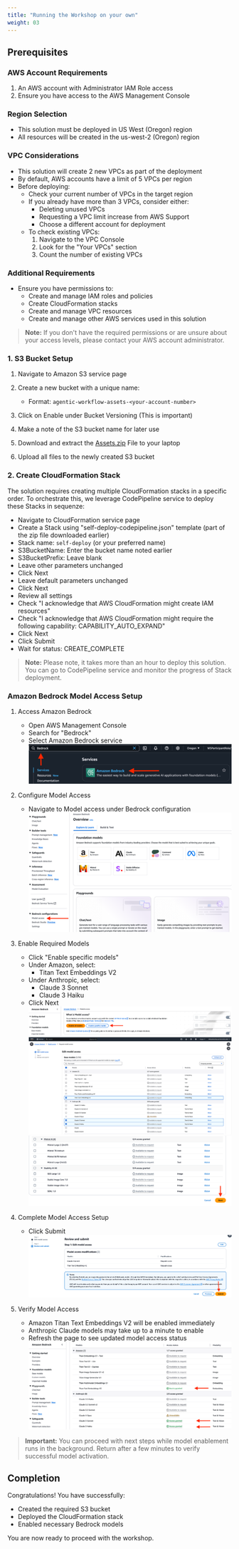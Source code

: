 ```yaml
---
title: "Running the Workshop on your own"
weight: 03
---
```


## Prerequisites

### AWS Account Requirements
1. An AWS account with Administrator IAM Role access
2. Ensure you have access to the AWS Management Console

### Region Selection
- This solution must be deployed in US West (Oregon) region
- All resources will be created in the us-west-2 (Oregon) region

### VPC Considerations
- This solution will create 2 new VPCs as part of the deployment
- By default, AWS accounts have a limit of 5 VPCs per region
- Before deploying:
  - Check your current number of VPCs in the target region
  - If you already have more than 3 VPCs, consider either:
    - Deleting unused VPCs
    - Requesting a VPC limit increase from AWS Support
    - Choose a different account for deployment
  - To check existing VPCs:
    1. Navigate to the VPC Console
    2. Look for the "Your VPCs" section
    3. Count the number of existing VPCs

### Additional Requirements
- Ensure you have permissions to:
  - Create and manage IAM roles and policies
  - Create CloudFormation stacks
  - Create and manage VPC resources
  - Create and manage other AWS services used in this solution

> **Note:** If you don't have the required permissions or are unsure about your access levels, please contact your AWS account administrator.

### 1. S3 Bucket Setup
1. Navigate to Amazon S3 service page
2. Create a new bucket with a unique name:
   - Format: `agentic-workflow-assets-<your-account-number>`
3. Click on Enable under Bucket Versioning (This is important)
4. Make a note of the S3 bucket name for later use
5. Download and extract the [Assets.zip](https://ws-assets-prod-iad-r-pdx-f3b3f9f1a7d6a3d0.s3.us-west-2.amazonaws.com/12442fd8-5f6e-4ed7-96d7-56d590fe101e/assets.zip) File to your laptop

6. Upload all files to the newly created S3 bucket


### 2. Create CloudFormation Stack

The solution requires creating multiple CloudFormation stacks in a specific order. To orchestrate this, we leverage CodePipeline service to deploy these Stacks in sequenze:

   - Navigate to CloudFormation service page
   - Create a Stack using "self-deploy-codepipeline.json" template (part of the zip file downloaded earlier)
   - Stack name: `self-deploy` (or your preferred name)
   - S3BucketName: Enter the bucket name noted earlier
   - S3BucketPrefix: Leave blank
   - Leave other parameters unchanged
   - Click Next
   - Leave default parameters unchanged
   - Click Next
   - Review all settings
   - Check "I acknowledge that AWS CloudFormation might create IAM resources"
   - Check "I acknowledge that AWS CloudFormation might require the following capability: CAPABILITY_AUTO_EXPAND"
   - Click Next
   - Click Submit   
   - Wait for status: CREATE_COMPLETE

> **Note:** Please note, it takes more than an hour to deploy this solution. You can go to CodePipeline service and monitor the progress of Stack deployment. 

### Amazon Bedrock Model Access Setup

1. Access Amazon Bedrock
   - Open AWS Management Console
   - Search for "Bedrock"
   - Select Amazon Bedrock service
   ![Amazon Bedrock](/static/module2images/br.png)

2. Configure Model Access
   - Navigate to Model access under Bedrock configuration
   ![Model access](/static/module2images/modelaccess1.png)

3. Enable Required Models
   - Click "Enable specific models"
   - Under Amazon, select:
     - Titan Text Embeddings V2
   - Under Anthropic, select:
     - Claude 3 Sonnet
     - Claude 3 Haiku
   - Click Next
   ![Enable specific models](/static/module2images/enablespecificmodels2.png)
   ![Select Amazon and Anthropic Models](/static/module2images/amazonandathropicmodel.png)
   ![Next](/static/module2images/modelnext.png)

4. Complete Model Access Setup
   - Click Submit
   ![Submit](/static/module2images/brsubmit.png)

5. Verify Model Access
   - Amazon Titan Text Embeddings V2 will be enabled immediately
   - Anthropic Claude models may take up to a minute to enable
   - Refresh the page to see updated model access status
   ![Access Granted](/static/module2images/models1.png)

> **Important:** You can proceed with next steps while model enablement runs in the background. Return after a few minutes to verify successful model activation.

## Completion
Congratulations! You have successfully:
- Created the required S3 bucket
- Deployed the CloudFormation stack
- Enabled necessary Bedrock models

You are now ready to proceed with the workshop.
